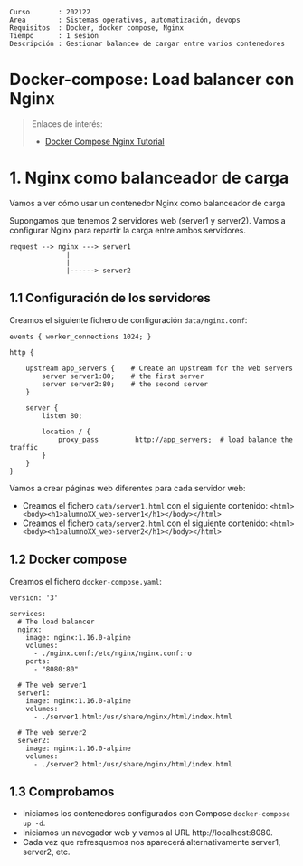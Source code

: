 
```
Curso       : 202122
Area        : Sistemas operativos, automatización, devops
Requisitos  : Docker, docker compose, Nginx
Tiempo      : 1 sesión
Descripción : Gestionar balanceo de cargar entre varios contenedores
```

# Docker-compose: Load balancer con  Nginx

> Enlaces de interés:
> * [Docker Compose Nginx Tutorial](https://omarghader.github.io/docker-compose-nginx-tutorial/)

# 1. Nginx como balanceador de carga

Vamos a ver cómo usar un contenedor Nginx como balanceador de carga

Supongamos que tenemos 2 servidores web (server1 y server2). Vamos a configurar Nginx para repartir la carga entre ambos servidores.

```
request --> nginx ---> server1
              |    
              |
              |------> server2
```

## 1.1 Configuración de los servidores

Creamos el siguiente fichero de configuración `data/nginx.conf`:

```
events { worker_connections 1024; }

http {

    upstream app_servers {    # Create an upstream for the web servers
        server server1:80;    # the first server
        server server2:80;    # the second server
    }

    server {
        listen 80;

        location / {
            proxy_pass         http://app_servers;  # load balance the traffic
        }
    }
}
```

Vamos a crear páginas web diferentes para cada servidor web:
* Creamos el fichero `data/server1.html` con el siguiente contenido: `<html><body><h1>alumnoXX_web-server1</h1></body></html>`
* Creamos el fichero `data/server2.html` con el siguiente contenido: `<html><body><h1>alumnoXX_web-server2</h1></body></html>`


## 1.2 Docker compose

Creamos el fichero `docker-compose.yaml`:

```
version: '3'

services:
  # The load balancer
  nginx:
    image: nginx:1.16.0-alpine
    volumes:
      - ./nginx.conf:/etc/nginx/nginx.conf:ro
    ports:
      - "8080:80"

  # The web server1
  server1:
    image: nginx:1.16.0-alpine
    volumes:
      - ./server1.html:/usr/share/nginx/html/index.html

  # The web server2
  server2:
    image: nginx:1.16.0-alpine
    volumes:
      - ./server2.html:/usr/share/nginx/html/index.html
```

## 1.3 Comprobamos

* Iniciamos los contenedores configurados con Compose `docker-compose up -d`.
* Iniciamos un navegador web y vamos al URL http://localhost:8080.
* Cada vez que refresquemos nos aparecerá alternativamente server1, server2, etc.
